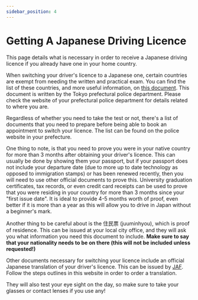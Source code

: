 ```yaml
---
sidebar_position: 4
---
```


# Getting A Japanese Driving Licence

This page details what is necessary in order to receive a Japanese driving licence if you already have one in your home country.

When switching your driver's licence to a Japanese one, certain countries are exempt from needing the written and practical exam. You can find the list of these countries, and more useful information, on [this document](https://www.keishicho.metro.tokyo.lg.jp/multilingual/english/traffic_safety/drivers_licenses/index.files/convert_license_english.pdf). This document is written by the Tokyo prefectural police department. Please check the website of your prefectural police department for details related to where you are.

Regardless of whether you need to take the test or not, there's a list of documents that you need to prepare before being able to book an appointment to switch your licence. The list can be found on the police website in your prefecture.

One thing to note, is that you need to prove you were in your native country for more than 3 months after obtaining your driver's licence. This can usually be done by showing them your passport, but if your passport does not include your departure date (due to more up to date technology as opposed to immigration stamps) or has been renewed recently, then you will need to use other official documents to prove this. University graduation certificates, tax records, or even credit card receipts can be used to prove that you were residing in your country for more than 3 months since your "first issue date". It is ideal to provide 4-5 months worth of proof, even better if it is more than a year as this will allow you to drive in Japan without a beginner's mark.

Another thing to be careful about is the 住民票 (juuminhyou), which is proof of residence. This can be issued at your local city office, and they will ask you what information you need this document to include. **Make sure to say that your nationality needs to be on there (this will not be included unless requested!)**

Other documents necessary for switching your licence include an official Japanese translation of your driver's licence. This can be issued by [JAF](https://english.jaf.or.jp/driving-in-japan/drive-in-japan/foreign-nationals-license). Follow the steps outlines in this website in order to order a translation.

They will also test your eye sight on the day, so make sure to take your glasses or contact lenses if you use any!
